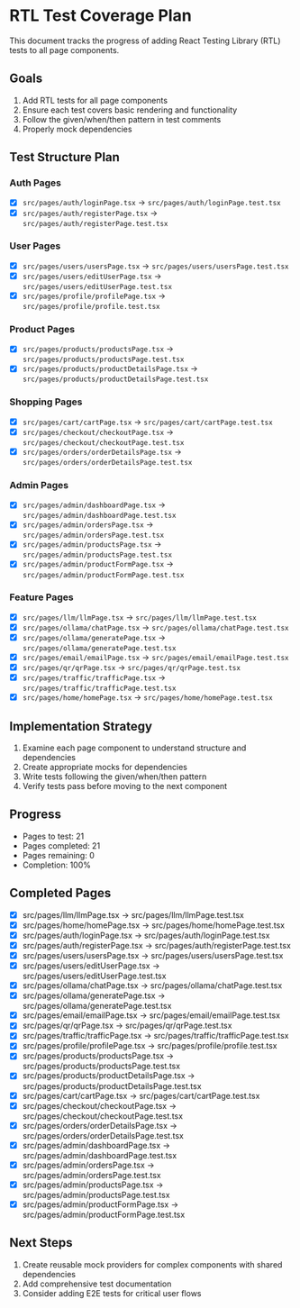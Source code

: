 # RTL Test Coverage Plan

This document tracks the progress of adding React Testing Library (RTL) tests to all page components.

## Goals
1. Add RTL tests for all page components
2. Ensure each test covers basic rendering and functionality 
3. Follow the given/when/then pattern in test comments
4. Properly mock dependencies

## Test Structure Plan

### Auth Pages
- [x] `src/pages/auth/loginPage.tsx` → `src/pages/auth/loginPage.test.tsx` 
- [x] `src/pages/auth/registerPage.tsx` → `src/pages/auth/registerPage.test.tsx`

### User Pages
- [x] `src/pages/users/usersPage.tsx` → `src/pages/users/usersPage.test.tsx` 
- [x] `src/pages/users/editUserPage.tsx` → `src/pages/users/editUserPage.test.tsx`
- [x] `src/pages/profile/profilePage.tsx` → `src/pages/profile/profile.test.tsx` 

### Product Pages
- [x] `src/pages/products/productsPage.tsx` → `src/pages/products/productsPage.test.tsx` 
- [x] `src/pages/products/productDetailsPage.tsx` → `src/pages/products/productDetailsPage.test.tsx` 

### Shopping Pages
- [x] `src/pages/cart/cartPage.tsx` → `src/pages/cart/cartPage.test.tsx` 
- [x] `src/pages/checkout/checkoutPage.tsx` → `src/pages/checkout/checkoutPage.test.tsx` 
- [x] `src/pages/orders/orderDetailsPage.tsx` → `src/pages/orders/orderDetailsPage.test.tsx` 

### Admin Pages
- [x] `src/pages/admin/dashboardPage.tsx` → `src/pages/admin/dashboardPage.test.tsx` 
- [x] `src/pages/admin/ordersPage.tsx` → `src/pages/admin/ordersPage.test.tsx` 
- [x] `src/pages/admin/productsPage.tsx` → `src/pages/admin/productsPage.test.tsx` 
- [x] `src/pages/admin/productFormPage.tsx` → `src/pages/admin/productFormPage.test.tsx` 

### Feature Pages
- [x] `src/pages/llm/llmPage.tsx` → `src/pages/llm/llmPage.test.tsx` 
- [x] `src/pages/ollama/chatPage.tsx` → `src/pages/ollama/chatPage.test.tsx` 
- [x] `src/pages/ollama/generatePage.tsx` → `src/pages/ollama/generatePage.test.tsx` 
- [x] `src/pages/email/emailPage.tsx` → `src/pages/email/emailPage.test.tsx` 
- [x] `src/pages/qr/qrPage.tsx` → `src/pages/qr/qrPage.test.tsx` 
- [x] `src/pages/traffic/trafficPage.tsx` → `src/pages/traffic/trafficPage.test.tsx`
- [x] `src/pages/home/homePage.tsx` → `src/pages/home/homePage.test.tsx` 

## Implementation Strategy
1. Examine each page component to understand structure and dependencies
2. Create appropriate mocks for dependencies
3. Write tests following the given/when/then pattern
4. Verify tests pass before moving to the next component

## Progress
- Pages to test: 21
- Pages completed: 21
- Pages remaining: 0
- Completion: 100%

## Completed Pages
- [x] src/pages/llm/llmPage.tsx -> src/pages/llm/llmPage.test.tsx
- [x] src/pages/home/homePage.tsx -> src/pages/home/homePage.test.tsx
- [x] src/pages/auth/loginPage.tsx -> src/pages/auth/loginPage.test.tsx
- [x] src/pages/auth/registerPage.tsx -> src/pages/auth/registerPage.test.tsx
- [x] src/pages/users/usersPage.tsx -> src/pages/users/usersPage.test.tsx
- [x] src/pages/users/editUserPage.tsx -> src/pages/users/editUserPage.test.tsx
- [x] src/pages/ollama/chatPage.tsx -> src/pages/ollama/chatPage.test.tsx
- [x] src/pages/ollama/generatePage.tsx -> src/pages/ollama/generatePage.test.tsx
- [x] src/pages/email/emailPage.tsx -> src/pages/email/emailPage.test.tsx
- [x] src/pages/qr/qrPage.tsx -> src/pages/qr/qrPage.test.tsx
- [x] src/pages/traffic/trafficPage.tsx -> src/pages/traffic/trafficPage.test.tsx
- [x] src/pages/profile/profilePage.tsx -> src/pages/profile/profile.test.tsx
- [x] src/pages/products/productsPage.tsx -> src/pages/products/productsPage.test.tsx
- [x] src/pages/products/productDetailsPage.tsx -> src/pages/products/productDetailsPage.test.tsx
- [x] src/pages/cart/cartPage.tsx -> src/pages/cart/cartPage.test.tsx
- [x] src/pages/checkout/checkoutPage.tsx -> src/pages/checkout/checkoutPage.test.tsx
- [x] src/pages/orders/orderDetailsPage.tsx -> src/pages/orders/orderDetailsPage.test.tsx
- [x] src/pages/admin/dashboardPage.tsx -> src/pages/admin/dashboardPage.test.tsx
- [x] src/pages/admin/ordersPage.tsx -> src/pages/admin/ordersPage.test.tsx
- [x] src/pages/admin/productsPage.tsx -> src/pages/admin/productsPage.test.tsx
- [x] src/pages/admin/productFormPage.tsx -> src/pages/admin/productFormPage.test.tsx

## Next Steps
1. Create reusable mock providers for complex components with shared dependencies
2. Add comprehensive test documentation
3. Consider adding E2E tests for critical user flows 